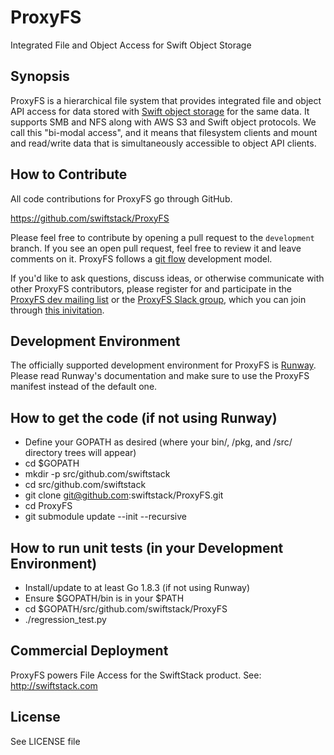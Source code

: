 # ProxyFS
Integrated File and Object Access for Swift Object Storage

## Synopsis

ProxyFS is a hierarchical file system that provides integrated file
and object API access for data stored with
[Swift object storage](http://swift.openstack.org) for the same
data. It supports SMB and NFS along with AWS S3 and Swift object
protocols. We call this "bi-modal access", and it means that filesystem
clients and mount and read/write data that is simultaneously accessible
to object API clients.

## How to Contribute

All code contributions for ProxyFS go through GitHub.

https://github.com/swiftstack/ProxyFS

Please feel free to contribute by opening a pull request to the
`development` branch. If you see an open pull request, feel free to
review it and leave comments on it. ProxyFS follows a
[git flow](https://datasift.github.io/gitflow/IntroducingGitFlow.html)
development model.

If you'd like to ask questions, discuss ideas, or otherwise communicate
with other ProxyFS contributors, please register for and participate
in the [ProxyFS dev mailing list](https://lists.proxyfs.org/mailman/listinfo)
or the [ProxyFS Slack group](https://proxyfs.slack.com), which you can join through
[this inivitation](https://join.slack.com/t/proxyfs/shared_invite/enQtMzA2NTQwMDU4NTkyLWM4ZjhkYmE0NWEzMTYzZGZkNThkNzcxMzg0NWIzMmQ4MTU5MGQyMDRlY2UzMDU0YjBlNGZkMzk4N2NkNTRjNjY).

## Development Environment

The officially supported development environment for ProxyFS is
[Runway](https://github.com/swiftstack/runway). Please read Runway's
documentation and make sure to use the ProxyFS manifest instead of the default
one.

## How to get the code (if not using Runway)

* Define your GOPATH as desired (where your bin/, /pkg, and /src/
  directory trees will appear)
* cd $GOPATH
* mkdir -p src/github.com/swiftstack
* cd src/github.com/swiftstack
* git clone git@github.com:swiftstack/ProxyFS.git
* cd ProxyFS
* git submodule update --init --recursive

## How to run unit tests (in your Development Environment)

* Install/update to at least Go 1.8.3 (if not using Runway)
* Ensure $GOPATH/bin is in your $PATH
* cd $GOPATH/src/github.com/swiftstack/ProxyFS
* ./regression_test.py

## Commercial Deployment

ProxyFS powers File Access for the SwiftStack product.
See: http://swiftstack.com

## License

See LICENSE file
